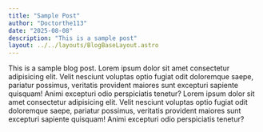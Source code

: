 ```yaml
---
title: "Sample Post"
author: "Doctorthe113"
date: "2025-08-08"
description: "This is a sample post"
layout: ../../layouts/BlogBaseLayout.astro
---
```


This is a sample blog post. Lorem ipsum dolor sit amet consectetur adipisicing elit. Velit nesciunt voluptas optio fugiat odit doloremque saepe, pariatur possimus, veritatis provident maiores sunt excepturi sapiente quisquam! Animi excepturi odio perspiciatis tenetur? Lorem ipsum dolor sit amet consectetur adipisicing elit. Velit nesciunt voluptas optio fugiat odit doloremque saepe, pariatur possimus, veritatis provident maiores sunt excepturi sapiente quisquam! Animi excepturi odio perspiciatis tenetur?

